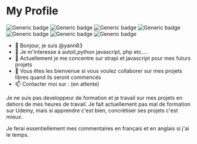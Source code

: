 # My Profile

![Generic badge](https://img.shields.io/badge/AUTOIT-EXPERT-green.svg) ![Generic badge](https://img.shields.io/badge/PHP-INTERMEDIAIRE-orange.svg) ![Generic badge](https://img.shields.io/badge/JAVASCRIPT-DEBUTANT-yellow.svg) ![Generic badge](https://img.shields.io/badge/VUEJS-DEBUTANT-yellow.svg) ![Generic badge](https://img.shields.io/badge/SYNFONY-DEBUTANT-yellow.svg) ![Generic badge](https://img.shields.io/badge/PYTHON-DEBUTANT-yellow.svg) ![Generic badge](https://img.shields.io/badge/API-DEBUTANT-yellow.svg)

- 👋 Bonjour, je suis @yann83
- 👀 Je m'interesse à autoit,python javascript, php etc....
- 🌱 Actuellement je me concentre sur strapi et javascript pour mes futurs projets
- 💞️ Vous êtes les bienvenue si vous voulez collaborer sur mes projets libres quand ils seront commencés
- 📫 Contacter moi sur : (en attente)

Je ne suis pas developpeur de formation et je travail sur mes projets en dehors de mes heures de travail.
Je fait actuellement pas mal de formation sur Udemy, mais si apprendre c'est bien, concrétiser ses projets c'est mieux.

Je ferai essentiellement mes commentaires en français et en anglais si j'ai le temps.

